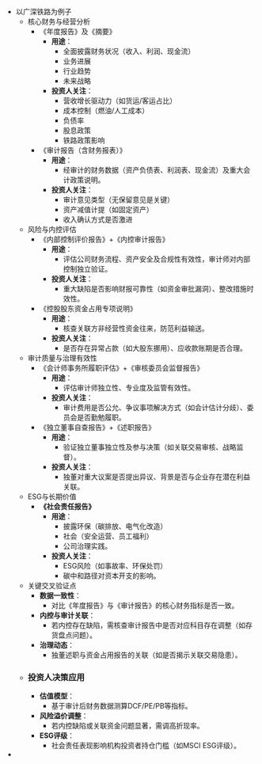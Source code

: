 - 以广深铁路为例子
	- 核心财务与经营分析
		- 《年度报告》及《摘要》
			- **用途**：
				- 全面披露财务状况（收入、利润、现金流）
				- 业务进展
				- 行业趋势
				- 未来战略
			- **投资人关注**：
				- 营收增长驱动力（如货运/客运占比）
				- 成本控制（燃油/人工成本）
				- 负债率
				- 股息政策
				- 铁路政策影响
		- 《审计报告（含财务报表）》
			- **用途**：
				- 经审计的财务数据（资产负债表、利润表、现金流）及重大会计政策说明。
			- **投资人关注**：
				- 审计意见类型（无保留意见是关键）
				- 资产减值计提（如固定资产）
				- 收入确认方式是否激进
	- 风险与内控评估
		- 《内部控制评价报告》+《内控审计报告》
			- **用途**：
				- 评估公司财务流程、资产安全及合规性有效性，审计师对内部控制独立验证。
			- **投资人关注**：
				- 重大缺陷是否影响财报可靠性（如资金审批漏洞）、整改措施时效性。
		- 《控股股东资金占用专项说明》
			- **用途**：
				- 核查关联方非经营性资金往来，防范利益输送。
			- **投资人关注**：
				- 是否存在异常占款（如大股东挪用）、应收款账期是否合理。
	- 审计质量与治理有效性
		- 《会计师事务所履职评估》+《审核委员会监督报告》
			- **用途**：
				- 评估审计师独立性、专业度及监管有效性。
			- **投资人关注**：
				- 审计费用是否公允、争议事项解决方式（如会计估计分歧）、委员会是否勤勉履职。
		- 《独立董事自查报告》+《述职报告》
			- **用途**：
				- 验证独立董事独立性及参与决策（如关联交易审核、战略监督）。
			- **投资人关注**：
				- 独董对重大议案是否提出异议、背景是否与企业存在潜在利益关联。
	- ESG与长期价值
		- **《社会责任报告》**
			- **用途**：
				- 披露环保（碳排放、电气化改造）
				- 社会（安全运营、员工福利）
				- 公司治理实践。
			- **投资人关注**：
				- ESG风险（如事故率、环保处罚）
				- 碳中和路径对资本开支的影响。
	- 关键交叉验证点
		- **数据一致性**：
			- 对比《年度报告》与《审计报告》的核心财务指标是否一致。
		- **内控与审计关联**：
			- 若内控存在缺陷，需核查审计报告中是否对应科目存在调整（如存货盘点问题）。
		- **治理动态**：
			- 独董述职与资金占用报告的关联（如是否揭示关联交易隐患）。
	- ### 投资人决策应用
		- **估值模型**：
			- 基于审计后财务数据测算DCF/PE/PB等指标。
		- **风险溢价调整**：
			- 若内控缺陷或关联资金问题显著，需调高折现率。
		- **ESG评级**：
			- 社会责任表现影响机构投资者持仓门槛（如MSCI ESG评级）。
-